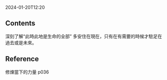 2024-01-20T12:20
## Contents
深刻了解“此時此地是生命的全部”
多安住在現在，只有在有需要的時候才駐足在過去或是未來。

## Reference
修煉當下的力量  p036


